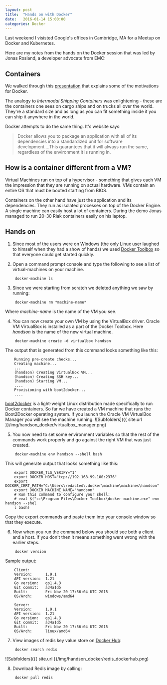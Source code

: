 ```yaml
---
layout: post
title:  "Hands on with Docker"
date:   2016-01-14 15:00:00
categories: Docker
---
```


Last weekend I visisted Google's offices in Cambridge, MA for a Meetup on Docker and Kubernetes.

Here are my notes from the hands on the Docker session that was led by Jonas Rosland, a developer advocate from EMC:

## Containers
We walked through this [presentation](http://www.slideshare.net/jonasrosland/docker-and-containers-overview-docker-workshop) that explains some of the motivations for Docker.

The analogy to *Intermodal Shipping Containers* was enlightening - these are the containers one sees on cargo ships and on trucks all over the world. They're a standard size and as long as you can fit something inside it you can ship it anywhere in the world. 

Docker attempts to do the same thing. It's website says:
> Docker allows you to package an application with all of its dependencies into a standardized unit for software development....This guarantees that it will always run the same, regardless of the environment it is running in.

## How is a container different from a VM?

Virtual Machines run on top of a hypervisor - something that gives each VM the impression that they are running on actual hardware. VMs contain an entire OS that must be booted starting from BIOS. 

Containers on the other hand have just the application and its dependencies. They run as isolated processes on top of the Docker Engine. A single machine can easily host a lot of containers. During the demo Jonas managed to run 20-30 Riak containers easily on his laptop.

## Hands on
1. Since most of the users were on Windows (the only Linux user laughed to himself when they had a show of hands) we used [Docker Toolbox](https://www.docker.com/docker-toolbox) so that everyone could get started quickly.

2. Open a command prompt console and type the following to see a list of virtual-machines on your machine.
   
        docker-machine ls
3. Since we were starting from scratch we deleted anything we saw by running:
        
        docker-machine rm *machine-name*
Where *machine-name* is the name of the VM you see.

4. You can now create your own VM by using the VirtualBox driver. Oracle VM VirtualBox is installed as a part of the Docker Toolbox. Here *handson* is the name of the new virtual machine. 

        docker-machine create -d virtualbox handson
The output that is generated from this command looks something like this:

        Running pre-create checks...
        Creating machine...
        ...
        (handson) Creating VirtualBox VM...
        (handson) Creating SSH key...
        (handson) Starting VM...
        ....
        Provisioning with boot2docker...
        ....
[boot2docker](http://boot2docker.io/) is a light-weight Linux distribution made specifically to run Docker containers.
So far we have created a VM machine that runs the Boot2Docker operating system. If you launch the Oracle VM VirtualBox Manager you will see the machine running:
![Subfolders]({{ site.url }}/img/handson_docker/virtualbox_manager.png)

5. You now need to set some environment variables so that the rest of the commands work properly and go against the right VM that was just created.
        
        docker-machine env handson --shell bash
This will generate output that looks something like this:
        
        export DOCKER_TLS_VERIFY="1"
        export DOCKER_HOST="tcp://192.168.99.100:2376"
        export DOCKER_CERT_PATH="C:\Users\redacted\.docker\machine\machines\handson"
        export DOCKER_MACHINE_NAME="handson"
        # Run this command to configure your shell:
        # eval $("c:\Program Files\Docker Toolbox\docker-machine.exe" env handson --shel
        l bash)
Copy the export commands and paste them into your console window so that they execute.

6. Now when you run the command below you should see both a client and a host. If you don't then it means something went wrong with the earlier steps.

        docker version
Sample output:
        
        Client:
        Version:      1.9.1
        API version:  1.21
        Go version:   go1.4.3
        Git commit:   a34a1d5
        Built:        Fri Nov 20 17:56:04 UTC 2015
        OS/Arch:      windows/amd64
        
        Server:
        Version:      1.9.1
        API version:  1.21
        Go version:   go1.4.3
        Git commit:   a34a1d5
        Built:        Fri Nov 20 17:56:04 UTC 2015
        OS/Arch:      linux/amd64
7. View images of redis key value store on [Docker Hub](https://hub.docker.com/):
        
        docker search redis
![Subfolders]({{ site.url }}/img/handson_docker/redis_dockerhub.png)

8. Download Redis image by calling:

        docker pull redis
